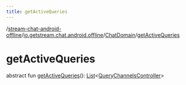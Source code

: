 ```yaml
---
title: getActiveQueries
---
```

/[stream-chat-android-offline](../../index.md)/[io.getstream.chat.android.offline](../index.md)/[ChatDomain](index.md)/[getActiveQueries](getActiveQueries.md)  
  
  
  
# getActiveQueries  
abstract fun [getActiveQueries](getActiveQueries.md)(): [List](https://kotlinlang.org/api/latest/jvm/stdlib/kotlin.collections/-list/index.html)&lt;[QueryChannelsController](../../io.getstream.chat.android.offline.querychannels/QueryChannelsController/index.md)&gt;
